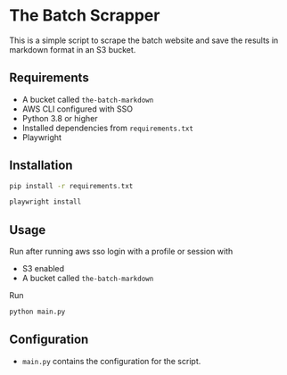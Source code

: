 # The Batch Scrapper

This is a simple script to scrape the batch website and save the results in markdown format in an S3 bucket.

## Requirements

- A bucket called `the-batch-markdown`
- AWS CLI configured with SSO
- Python 3.8 or higher
- Installed dependencies from `requirements.txt`
- Playwright

## Installation

```bash
pip install -r requirements.txt
```

```bash
playwright install
```

## Usage

Run after running aws sso login with a profile or session with

- S3 enabled
- A bucket called `the-batch-markdown`

Run

```bash
python main.py
```

## Configuration

- `main.py` contains the configuration for the script.
